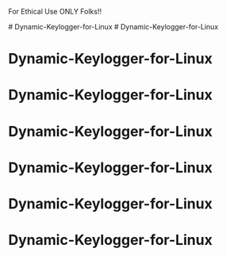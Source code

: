 For Ethical Use ONLY Folks!!

#   D y n a m i c - K e y l o g g e r - f o r - L i n u x 
 
 # Dynamic-Keylogger-for-Linux
# Dynamic-Keylogger-for-Linux
# Dynamic-Keylogger-for-Linux
# Dynamic-Keylogger-for-Linux
# Dynamic-Keylogger-for-Linux
# Dynamic-Keylogger-for-Linux
# Dynamic-Keylogger-for-Linux
